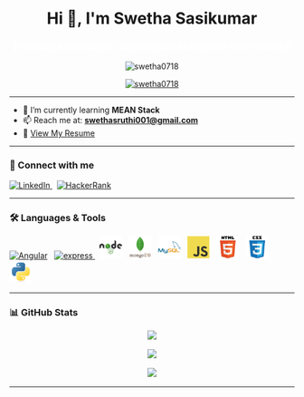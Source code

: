 <h1 align="center">Hi 👋, I'm Swetha Sasikumar</h1>
<h3 align="center" style="color:white;">🚀 Full Stack Developer | MEAN Stack Enthusiast from India 🇮🇳</h3>

<p align="center">
  <img src="https://komarev.com/ghpvc/?username=swetha0718&label=Profile%20views&color=0e75b6&style=flat" alt="swetha0718" />
</p>

<p align="center">
  <a href="https://github.com/ryo-ma/github-profile-trophy">
    <img src="https://github-profile-trophy.vercel.app/?username=swetha0718&theme=algolia" alt="swetha0718" />
  </a>
</p>

---

- 🌱 I’m currently learning **MEAN Stack**
- 📫 Reach me at: **swethasruthi001@gmail.com**
- 📄 [View My Resume](https://drive.google.com/file/d/1JlEFW2SJMhtsC3ANZUgju-8-BMPBTCCA/view?usp=drive_link)

---

### 🤝 Connect with me
<p align="left">
  <a href="https://www.linkedin.com/in/swetha-s-734826223/" target="_blank">
    <img src="https://raw.githubusercontent.com/rahuldkjain/github-profile-readme-generator/master/src/images/icons/Social/linked-in-alt.svg" alt="LinkedIn" width="30" height="30"/>
  </a>
  &nbsp;
  <a href="https://www.hackerrank.com/profile/swethasruthi001" target="_blank">
    <img src="https://raw.githubusercontent.com/rahuldkjain/github-profile-readme-generator/master/src/images/icons/Social/hackerrank.svg" alt="HackerRank" width="30" height="30"/>
  </a>
</p>

---

### 🛠️ Languages & Tools
<p align="left">
  <a href="https://angular.io" target="_blank"><img src="https://angular.io/assets/images/logos/angular/angular.svg" width="40" height="40" alt="Angular"/></a>
  &nbsp;
  <a href="https://expressjs.com" target="_blank" rel="noreferrer">
  <img src="https://upload.wikimedia.org/wikipedia/commons/6/64/Expressjs.png" alt="express" width="100" height="40" />
</a>
  &nbsp;
  <a href="https://nodejs.org" target="_blank"><img src="https://raw.githubusercontent.com/devicons/devicon/master/icons/nodejs/nodejs-original-wordmark.svg" width="40" height="40" alt="Node.js"/></a>
  &nbsp;
  <a href="https://www.mongodb.com/" target="_blank"><img src="https://raw.githubusercontent.com/devicons/devicon/master/icons/mongodb/mongodb-original-wordmark.svg" width="40" height="40" alt="MongoDB"/></a>
  &nbsp;
  <a href="https://www.mysql.com/" target="_blank"><img src="https://raw.githubusercontent.com/devicons/devicon/master/icons/mysql/mysql-original-wordmark.svg" width="40" height="40" alt="MySQL"/></a>
  &nbsp;
  <a href="https://developer.mozilla.org/en-US/docs/Web/JavaScript" target="_blank"><img src="https://raw.githubusercontent.com/devicons/devicon/master/icons/javascript/javascript-original.svg" width="40" height="40" alt="JavaScript"/></a>
  &nbsp;
  <a href="https://www.w3schools.com/html/" target="_blank"><img src="https://raw.githubusercontent.com/devicons/devicon/master/icons/html5/html5-original-wordmark.svg" width="40" height="40" alt="HTML5"/></a>
  &nbsp;
  <a href="https://www.w3schools.com/css/" target="_blank"><img src="https://raw.githubusercontent.com/devicons/devicon/master/icons/css3/css3-original-wordmark.svg" width="40" height="40" alt="CSS3"/></a>
  &nbsp;
  <a href="https://www.python.org" target="_blank"><img src="https://raw.githubusercontent.com/devicons/devicon/master/icons/python/python-original.svg" width="40" height="40" alt="Python"/></a>
</p>

---

### 📊 GitHub Stats
<p align="center">
  <img src="https://github-readme-stats.vercel.app/api?username=swetha0718&show_icons=true&theme=tokyonight" />
</p>
<p align="center">
  <img src="https://github-readme-stats.vercel.app/api/top-langs/?username=swetha0718&layout=compact&theme=tokyonight" />
</p>
<p align="center">
  <img src="https://github-readme-streak-stats.herokuapp.com/?user=swetha0718&theme=tokyonight" />
</p>

---


